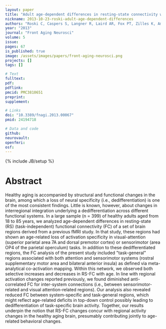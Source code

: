 ```yaml
---
layout: paper
title: "Adult age-dependent differences in resting-state connectivity within and between visual-attention and sensorimotor networks."
nickname: 2013-10-23-roski-adult-age-dependent-differences
authors: "Roski C, Caspers S, Langner R, Laird AR, Fox PT, Zilles K, Amunts K, Eickhoff SB"
year: "2013"
journal: "Front Aging Neurosci"
volume: 5
issue: 
pages: 67
is_published: true
image: /assets/images/papers/front-aging-neurosci.png
projects: []
tags: []

# Text
fulltext:
pdf:
pdflink:
pmcid: PMC3810651
preprint:
supplement:

# Links
doi: "10.3389/fnagi.2013.00067"
pmid: 24194718

# Data and code
github:
neurovault:
openfmri:
osf:
---
```

{% include JB/setup %}

# Abstract

Healthy aging is accompanied by structural and functional changes in the brain, among which a loss of neural specificity (i.e., dedifferentiation) is one of the most consistent findings. Little is known, however, about changes in interregional integration underlying a dedifferentiation across different functional systems. In a large sample (n = 399) of healthy adults aged from 18 to 85 years, we analyzed age-dependent differences in resting-state (RS) (task-independent) functional connectivity (FC) of a set of brain regions derived from a previous fMRI study. In that study, these regions had shown an age-related loss of activation specificity in visual-attention (superior parietal area 7A and dorsal premotor cortex) or sensorimotor (area OP4 of the parietal operculum) tasks. In addition to these dedifferentiated regions, the FC analysis of the present study included "task-general" regions associated with both attention and sensorimotor systems (rostral supplementary motor area and bilateral anterior insula) as defined via meta-analytical co-activation mapping. Within this network, we observed both selective increases and decreases in RS-FC with age. In line with regional activation changes reported previously, we found diminished anti-correlated FC for inter-system connections (i.e., between sensorimotor-related and visual attention-related regions). Our analysis also revealed reduced FC between system-specific and task-general regions, which might reflect age-related deficits in top-down control possibly leading to dedifferentiation of task-specific brain activity. Together, our results underpin the notion that RS-FC changes concur with regional activity changes in the healthy aging brain, presumably contributing jointly to age-related behavioral changes.
